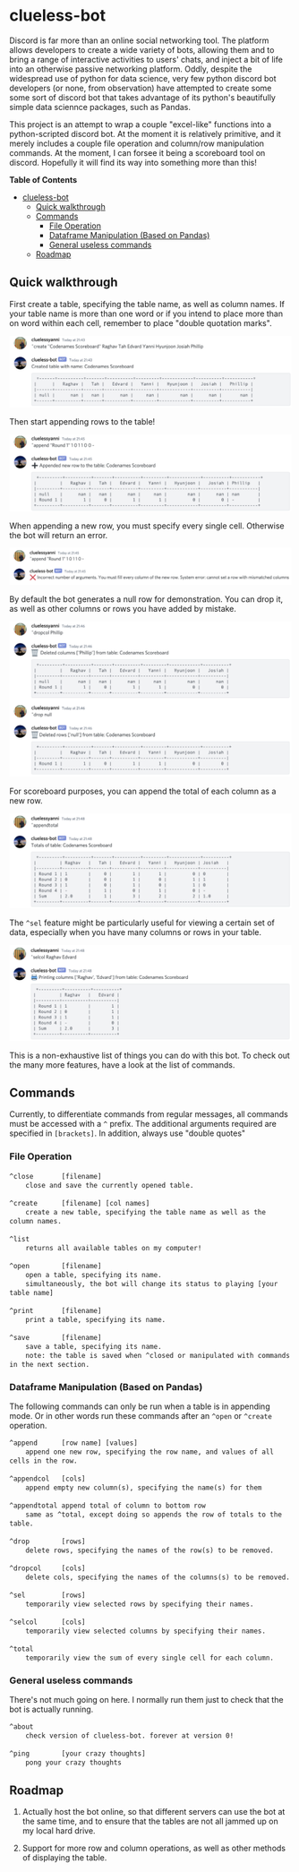 # clueless-bot

Discord is far more than an online social networking tool. The platform allows developers to create a wide variety of bots, allowing them and to bring a range of interactive activities to users' chats, and inject a bit of life into an otherwise passive networking platform. Oddly, despite the widespread use of python for data science, very few python discord bot developers (or none, from observation) have attempted to create some some sort of discord bot that takes advantage of its python's beautifully simple data sciennce packages, such as Pandas.

This project is an attempt to wrap a couple "excel-like" functions into a python-scripted discord bot. At the moment it is relatively primitive, and it merely includes a couple file operation and column/row manipulation commands. At the moment, I can forsee it being a scoreboard tool on discord. Hopefully it will find its way into something more than this!

**Table of Contents**

- [clueless-bot](#clueless-bot)
  - [Quick walkthrough](#quick-walkthrough)
  - [Commands](#commands)
    - [File Operation](#file-operation)
    - [Dataframe Manipulation (Based on Pandas)](#dataframe-manipulation-based-on-pandas)
    - [General useless commands](#general-useless-commands)
  - [Roadmap](#roadmap)

## Quick walkthrough

First create a table, specifying the table name, as well as column names. If your table name is more than one word or if you intend to place more than on word within each cell, remember to place "double quotation marks".

![create](screenshots/1_create.png)

Then start appending rows to the table!

![append](screenshots/2_append.png)

When appending a new row, you must specify every single cell. Otherwise the bot will return an error.

![append_error](screenshots/3_append_error.png)

By default the bot generates a null row for demonstration. You can drop it, as well as other columns or rows you have added by mistake.

![drop](screenshots/4_drop.png)

For scoreboard purposes, you can append the total of each column as a new row.

![total](screenshots/5_total.png)

The `^sel` feature might be particularly useful for viewing a certain set of data, especially when you have many columns or rows in your table.

![sel](screenshots/6_sel.png)

This is a non-exhaustive list of things you can do with this bot. To check out the many more features, have a look at the list of commands.

## Commands

Currently, to differentiate commands from regular messages, all commands must be accessed with a `^` prefix. The additional arguments required are specified in `[brackets]`. In addition, always use "double quotes"

### File Operation

    ^close       [filename]
        close and save the currently opened table.

    ^create      [filename] [col names]
        create a new table, specifying the table name as well as the column names.

    ^list        
        returns all available tables on my computer!

    ^open        [filename]
        open a table, specifying its name.
        simultaneously, the bot will change its status to playing [your table name]

    ^print       [filename]
        print a table, specifying its name.

    ^save        [filename]
        save a table, specifying its name.
        note: the table is saved when ^closed or manipulated with commands in the next section.

### Dataframe Manipulation (Based on Pandas)

The following commands can only be run when a table is in appending mode. Or in other words run these commands after an `^open` or `^create` operation.

    ^append      [row name] [values]
        append one new row, specifying the row name, and values of all cells in the row.

    ^appendcol   [cols]
        append empty new column(s), specifying the name(s) for them

    ^appendtotal append total of column to bottom row
        same as ^total, except doing so appends the row of totals to the table.

    ^drop        [rows]
        delete rows, specifying the names of the row(s) to be removed.

    ^dropcol     [cols]
        delete cols, specifying the names of the columns(s) to be removed.

    ^sel         [rows]
        temporarily view selected rows by specifying their names.

    ^selcol      [cols]
        temporarily view selected columns by specifying their names.

    ^total       
        temporarily view the sum of every single cell for each column.

### General useless commands

There's not much going on here. I normally run them just to check that the bot is actually running.

    ^about     
        check version of clueless-bot. forever at version 0!

    ^ping        [your crazy thoughts]
        pong your crazy thoughts

## Roadmap

1. Actually host the bot online, so that different servers can use the bot at the same time, and to ensure that the tables are not all jammed up on my local hard drive.

2. Support for more row and column operations, as well as other methods of displaying the table.